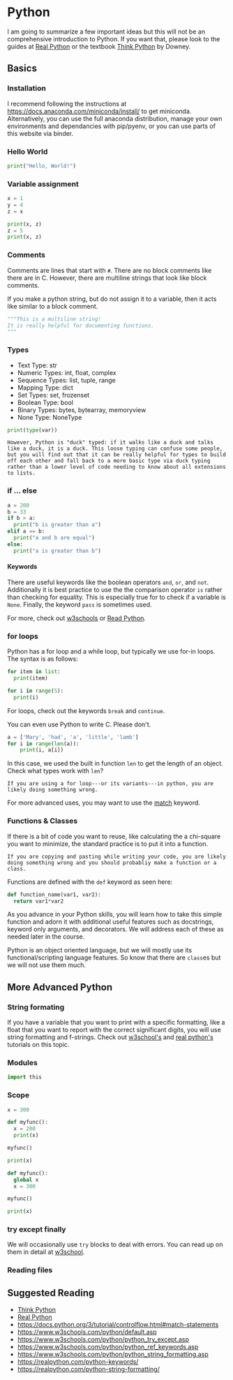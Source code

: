 # Python

I am going to summarize a few important ideas but this will not be an comprehensive introduction to Python. If you want that, please look to the guides at [Real Python](https://realpython.com/learning-paths/python-basics/) or the textbook [Think Python](https://greenteapress.com/wp/think-python-2e/) by Downey.

## Basics

### Installation

I recommend following the instructions at https://docs.anaconda.com/miniconda/install/ to get miniconda. Alternatively, you can use the full anaconda distribution, manage your own environments and dependancies with pip/pyenv, or you can use parts of this website via binder. 

### Hello World

```python
print("Hello, World!")
```

### Variable assignment

```python
x = 1
y = 4
z = x
```

```python
print(x, z)
z = 5
print(x, z)
```

### Comments

Comments are lines that start with `#`. There are no block comments like there are in C. However, there are multiline strings that look like block comments. 

If you make a python string, but do not assign it to a variable, then it acts like similar to a block comment.

```python
"""This is a multiline string!
It is really helpful for documenting functions.
"""
```

### Types

* Text Type:	str
* Numeric Types:	int, float, complex
* Sequence Types:	list, tuple, range
* Mapping Type:	dict
* Set Types:	set, frozenset
* Boolean Type:	bool
* Binary Types:	bytes, bytearray, memoryview
* None Type:	NoneType

```python
print(type(var))
```

```{info}
However, Python is "duck" typed: if it walks like a duck and talks like a duck, it is a duck. This loose typing can confuse some people, but you will find out that it can be really helpful for types to build off each other and fall back to a more basic type via duck typing rather than a lower level of code needing to know about all extensions to lists. 
```

### if ... else

```python
a = 200
b = 33
if b > a:
  print("b is greater than a")
elif a == b:
  print("a and b are equal")
else:
  print("a is greater than b")
```


#### Keywords

There are useful keywords like the boolean operators `and`, `or`, and `not`. Additionally it is best practice to use the the comparison operator `is` rather than checking for equality. This is especially true for to check if a variable is `None`. Finally, the keyword `pass` is sometimes used.

For more, check out [w3schools](https://www.w3schools.com/python/python_ref_keywords.asp) or [Read Python](https://realpython.com/python-keywords/).

### for loops

Python has a for loop and a while loop, but typically we use for-in loops. The syntax is as follows:

```python
for item in list:
  print(item)
```

```python
for i in range(5):
  print(i)
```

For loops, check out the keywords `break` and `continue`.

You can even use Python to write C. Please don't.

```python
a = ['Mary', 'had', 'a', 'little', 'lamb']
for i in range(len(a)):
    print(i, a[i])
```
In this case, we used the built in function `len` to get the length of an object. Check what types work with `len`?

```{important}
If you are using a for loop---or its variants---in python, you are likely doing something wrong.
```

For more advanced uses, you may want to use the [match](https://docs.python.org/3/tutorial/controlflow.html#match-statements) keyword.

### Functions & Classes

If there is a bit of code you want to reuse, like calculating the a chi-square you want to minimize, the standard practice is to put it into a function. 

```{important}
If you are copying and pasting while writing your code, you are likely doing something wrong and you should probabliy make a function or a class.
```

Functions are defined with the `def` keyword as seen here:

```python
def function_name(var1, var2):
  return var1*var2
```

As you advance in your Python skills, you will learn how to take this simple function and adorn it with additional useful features such as docstrings, keyword only arguments, and decorators. We will address each of these as needed later in the course.

Python is an object oriented language, but we will mostly use its functional/scripting language features. So know that there are `class`es but we will not use them much.


## More Advanced Python

### String formating

If you have a variable that you want to print with a specific formatting, like a float that you want to report with the correct significant digits, you will use string formatting and f-strings. Check out [w3school's](https://www.w3schools.com/python/python_string_formatting.asp) and [real python's](https://realpython.com/python-string-formatting/) tutorials on this topic.

### Modules

```python
import this
```

### Scope

```python
x = 300

def myfunc():
  x = 200
  print(x)

myfunc()

print(x)
```

```python
def myfunc():
  global x
  x = 300

myfunc()

print(x)
```

### try except finally

We will occasionally use `try` blocks to deal with errors. You can read up on them in detail at [w3school](https://www.w3schools.com/python/python_try_except.asp).

### Reading files

## Suggested Reading

* [Think Python](https://greenteapress.com/wp/think-python-2e/)
* [Real Python](https://realpython.com/learning-paths/python-basics/) 
* https://docs.python.org/3/tutorial/controlflow.html#match-statements
* https://www.w3schools.com/python/default.asp
* https://www.w3schools.com/python/python_try_except.asp
* https://www.w3schools.com/python/python_ref_keywords.asp
* https://www.w3schools.com/python/python_string_formatting.asp
* https://realpython.com/python-keywords/
* https://realpython.com/python-string-formatting/
